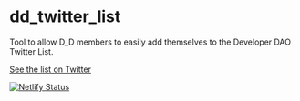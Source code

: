 # dd_twitter_list
Tool to allow D_D members to easily add themselves to the Developer DAO Twitter List.

[See the list on Twitter](https://twitter.com/i/lists/1505738404935446529?s=20)


[![Netlify Status](https://api.netlify.com/api/v1/badges/50f2fe82-20e9-49ce-8e49-d2860fed9321/deploy-status)](https://app.netlify.com/sites/dd-twitter-list/deploys)
